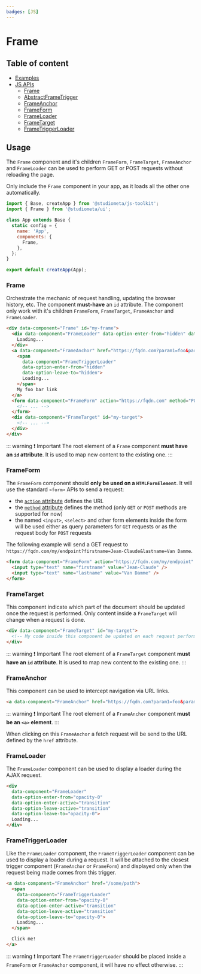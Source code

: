 ```yaml
---
badges: [JS]
---
```


# Frame <Badges :texts="$frontmatter.badges" />

## Table of content

- [Examples](./examples.md)
- [JS APIs](./js-api/index.md)
  - [Frame](./js-api/frame.md)
  - [AbstractFrameTrigger](./js-api/abstract-frame-trigger.md)
  - [FrameAnchor](./js-api/frame-anchor.md)
  - [FrameForm](./js-api/frame-form.md)
  - [FrameLoader](./js-api/frame-loader.md)
  - [FrameTarget](./js-api/frame-target.md)
  - [FrameTriggerLoader](./js-api/frame-trigger-loader.md)

## Usage

The `Frame` component and it's children `FrameForm`, `FrameTarget`, `FrameAnchor` and `FrameLoader` can be used to perform GET or POST requests without reloading the page.

Only include the `Frame` component in your app, as it loads all the other one automatically.

```js twoslash
import { Base, createApp } from '@studiometa/js-toolkit';
import { Frame } from '@studiometa/ui';

class App extends Base {
  static config = {
    name: 'App',
    components: {
      Frame,
    },
  };
}

export default createApp(App);
```

### Frame

Orchestrate the mechanic of request handling, updating the browser history, etc. The component **must-have** an `id` attribute. The component only work with it's children `FrameForm`, `FrameTarget`, `FrameAnchor` and `FrameLoader`.

```html
<div data-component="Frame" id="my-frame">
  <div data-component="FrameLoader" data-option-enter-from="hidden" data-option-leave-to="hidden">
    Loading...
  </div>
  <a data-component="FrameAnchor" href="https://fqdn.com?param1=foo&param2=bar">
    <span
      data-component="FrameTriggerLoader"
      data-option-enter-from="hidden"
      data-option-leave-to="hidden">
      Loading...
    </span>
    My foo bar link
  </a>
  <form data-component="FrameForm" action="https://fqdn.com" method="POST">
    <!-- ... -->
  </form>
  <div data-component="FrameTarget" id="my-target">
    <!-- ... -->
  </div>
</div>
```

::: warning ❗ Important
The root element of a `Frame` component **must have an `id` attribute**. It is used to map new content to the existing one.
:::

### FrameForm

The `FrameForm` component should **only be used on a `HTMLFormElement`**. It will use the standard `<form>` APIs to send a request:

- the [`action` attribute](https://developer.mozilla.org/en-US/docs/Web/HTML/Reference/Elements/form#action) defines the URL
- the [`method` attribute](https://developer.mozilla.org/en-US/docs/Web/HTML/Reference/Elements/form#method) defines the method (only `GET` or `POST` methods are supported for now)
- the named `<input>`, `<select>` and other form elements inside the form will be used either as query parameters for `GET` requests or as the request body for `POST` requests

The following example will send a GET request to `https://fqdn.com/my/endpoint?firstname=Jean-Claude&lastname=Van Damme`.

```html
<form data-component="FrameForm" action="https://fqdn.com/my/endpoint" method="GET">
  <input type="text" name="firstname" value="Jean-Claude" />
  <input type="text" name="lastname" value="Van Damme" />
</form>
```

### FrameTarget

This component indicate which part of the document should be updated once the request is performed. Only content inside a `FrameTarget` will change when a request is done.

```html
<div data-component="FrameTarget" id="my-target">
  <!-- My code inside this component be updated on each request perform by the parent Frame component -->
</div>
```

::: warning ❗ Important
The root element of a `FrameTarget` component **must have an `id` attribute**. It is used to map new content to the existing one.
:::

### FrameAnchor

This component can be used to intercept navigation via URL links.

```html
<a data-component="FrameAnchor" href="https://fqdn.com?param1=foo&param2=bar">My foo bar link</a>
```

::: warning ❗ Important
The root element of a `FrameAnchor` component **must be an `<a>` element**.
:::

When clicking on this `FrameAnchor` a fetch request will be send to the URL defined by the `href` attribute.

### FrameLoader

The `FrameLoader` component can be used to display a loader during the AJAX request.

```html
<div
  data-component="FrameLoader"
  data-option-enter-from="opacity-0"
  data-option-enter-active="transition"
  data-option-leave-active="transition"
  data-option-leave-to="opacity-0">
  Loading...
</div>
```

### FrameTriggerLoader

Like the `FrameLoader` component, the `FrameTriggerLoader` component can be used to display a loader during a request. It will be attached to the closest trigger component (`FrameAnchor` or `FrameForm`) and displayed only when the request being made comes from this trigger.

```html {2-8}
<a data-component="FrameAnchor" href="/some/path">
  <span
    data-component="FrameTriggerLoader"
    data-option-enter-from="opacity-0"
    data-option-enter-active="transition"
    data-option-leave-active="transition"
    data-option-leave-to="opacity-0">
    Loading...
  </span>

  Click me!
</a>
```

::: warning ❗ Important
The `FrameTriggerLoader` should be placed inside a `FrameForm` or `FrameAnchor` component, it will have no effect otherwise.
:::
